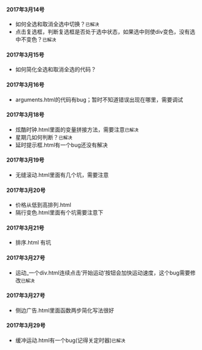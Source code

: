 #### 2017年3月14号
* 如何全选和取消全选中切换？`已解决`
* 点击复选框，判断复选框是否处于选中状态，如果选中则使div变色，没有选中不变色？`已解决`
#### 2017年3月15号
* 如何简化全选和取消全选的代码？
#### 2017年3月16号
* arguments.html的代码有bug；暂时不知道错误出现在哪里，需要调试
#### 2017年3月18号
* 炫酷时钟.html里面的变量拼接方法，需要注意`已解决`
* 星期几如何判断？`已解决`
* 延时提示框.html有一个bug还没有解决
#### 2017年3月19号
* 无缝滚动.html里面有几个坑，需要注意
#### 2017年3月20号
* 价格从低到高排列.html
* 隔行变色.html里面有个坑需要注意下
#### 2017年3月21号
* 排序.html 有坑
#### 2017年3月27号
* 运动_一个div.html连续点击‘开始运动’按钮会加快运动速度，这个bug需要修改`已解决`
#### 2017年3月27号
* 侧边广告.html里面函数两步简化写法很好
#### 2017年3月29号
* 缓冲运动.html有一个bug(记得关定时器)`已解决`
